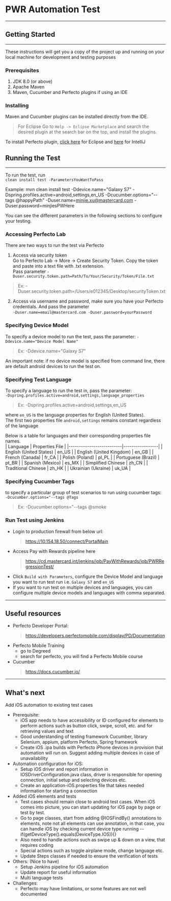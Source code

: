 # PWR Automation Test
* * * 

## Getting Started
***
These instructions will get you a copy of the project up and running on your local machine for development and testing purposes

### Prerequisites
1. JDK 8.0 (or above)
2. Apache Maven
3. Maven, Cucumber and Perfecto plugins if using an IDE

### Installing
Maven and Cucumber plugins can be installed directly from the IDE.  
>For Eclipse
>Go to `Help -> Eclipse Marketplace` and search the desired plugin at the search bar on the top, and install the plugins. 

To install Perfecto plugin, [click here](https://developers.perfectomobile.com/display/PD/Eclipse) for Eclipse and [here](https://developers.perfectomobile.com/display/PD/IntelliJ+IDEA) for IntelliJ

## Running the Test
* * * 
To run the test, run  
`clean install test -ParametersYouWantToPass`

Example:
mvn clean install test -Ddevice.name="Galaxy S7" -Dspring.profiles.active=android,settings,en_US -Dcucumber.options="--tags @happyPath" -Duser.name=minjie.xu@mastercard.com -Duser.password=minjiesPWHere

You can see the different parameters in the following sections to configure your testing. 

### Accessing Perfecto Lab
There are two ways to run the test via Perfecto
1. Access via security token  
Go to Perfecto Lab -> More -> Create Security Token. Copy the token and paste into a text file with .txt extension.  
Pass parameter `-Duser.security.token.path=Path/To/Your/Security/Token/File.txt`
>Ex: -Duser.security.token.path=/Users/e012345/Desktop/securityToken.txt 

2. Access via username and password, make sure you have your Perfecto credentials. And pass the parameter  
 `-Duser.name=email@mastercard.com -Duser.password=yourPassword`

### Specifying Device Model
To specify a device model to run the test, pass the parameter: 
 `-Ddevice.name="Device Model Name"`
>Ex: -Ddevice.name="Galaxy S7"

An important note: if no device model is specified from command line, there are default android devices to run the test on. 

### Specifying Test Language
To specify a language to run the test in, pass the parameter:  
`-Dspring.profiles.active=android,settings,language_properties`
>Ex: -Dspring.profiles.active=android,settings,en_US

where `en_US` is the language properties for English (United States).  
The first two properties file `android,settings` remains constant regardless of the language  

Below is a table for languages and their corresponding properties file names.   
| Language                 | Properties File |
|--------------------------|-----------------|
| English (United States)  | en_US           |
| English (United Kingdom) | en_GB           |
| French (Canada)          | fr_CA           |
| Polish (Poland)          | pl_PL           |
| Portuguese (Brazil)      | pt_BR           |
| Spanish (Mexico)         | es_MX           |
| Simplified Chinese       | zh_CN           |
| Traditional Chinese      | zh_HK           |
| Ukrainian (Ukraine)      | uk_UA           |       

### Specifying Cucumber Tags
to specify a particular group of test scenarios to run using cucumber tags:  
`-Dcucumber.options="--tags @Tags`
>Ex: -Dcucumber.options="--tags @smoke

### Run Test using Jenkins
* Login to production firewall from below url:
    >https://10.154.18.50/connect/PortalMain
* Access Pay with Rewards pipeline here
    >https://cd.mastercard.int/jenkins/job/PayWithRewards/job/PWRRegressionTest/
* Click `Build with Parameters`, configure the Device Model and language you want to run test run i.e. `Galaxy S7` and `en_US`        
* If you want to run test on multiple devices and languages, you can configure multiple device models and languages with comma separated. 

***
## Useful resources
* Perfecto Developer Portal:
    >https://developers.perfectomobile.com/display/PD/Documentation
* Perfecto Mobile Training
	* go to Degreed
    * search for perfecto, you will find a Perfecto Mobile course
* Cucumber
    >https://docs.cucumber.io/

***
## What's next
Add iOS automation to existing test cases
* Prerequisite:
	* iOS app needs to have accessibility or ID configured for elements to perform actions such as button click, swipe, scroll, etc. and for retrieving values and text
	* Good understanding of testing framework Cucumber, library Selenium, appium, platform Perfecto, Spring framework
	* Create iOS .ipa builds with Perfecto iPhone devices in provision that automation will run on. Suggest adding multiple devices in case of unavailability
* Automation configuration for iOS:
	* Setup iOS driver and report information in IOSDriverConfiguration.java class, driver is responsible for opening connection, initial setup and selecting devices etc.
	* Create an application-iOS.properties file that takes needed information for starting a connection
* Added iOS elements and tests
	* Test cases should remain close to android test cases. When iOS comes into picture, you can start updating for iOS page by page or test by test.
	* Go to page classes, start from adding @IOSFindBy() annotations to elements, note not all elements can use annotation, in that case, you can handle iOS by checking current device type running -- if(getDeviceType().equals(DeviceType.IOS)){}
	* Also need to handle actions such as swipe up & down on a view, that requires coding
	* Special actions such as toggle airplane mode, change language etc.
	* Update Steps classes if needed to ensure the verification of tests
* Others: (Nice to have)
	* Setup Jenkins pipeline for iOS automation
	* Update report for useful information
	* Multi language tests
* Challenges:
	* Perfecto may have limitations, or some features are not well documented
 
